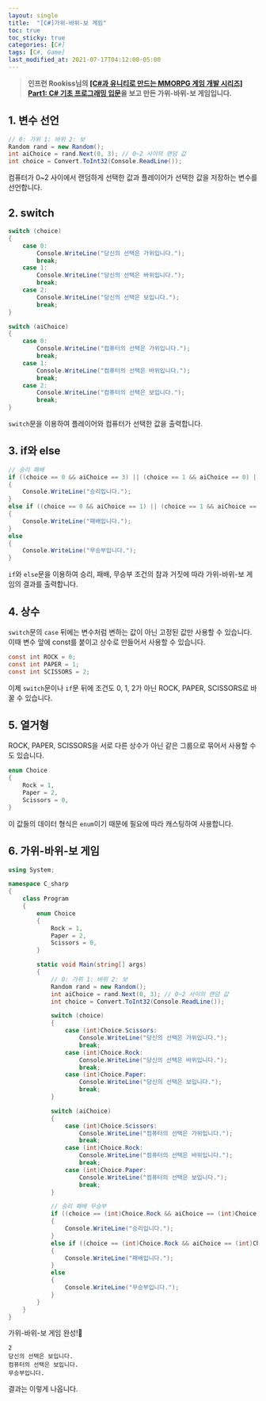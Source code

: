 ```yaml
---
layout: single
title:  "[C#]가위-바위-보 게임"
toc: true
toc_sticky: true
categories: [C#]
tags: [C#, Game]
last_modified_at: 2021-07-17T04:12:00-05:00
---
```


>**인프런 Rookiss님의 [[C#과 유니티로 만드는 MMORPG 게임 개발 시리즈] Part1: C# 기초 프로그래밍 입문](https://www.inflearn.com/course/%EC%9C%A0%EB%8B%88%ED%8B%B0-MMORPG-%EA%B0%9C%EB%B0%9C-part1)을 보고 만든 가위-바위-보 게임입니다.**

## 1. 변수 선언

```cs
// 0: 가위 1: 바위 2: 보
Random rand = new Random();
int aiChoice = rand.Next(0, 3); // 0~2 사이의 랜덤 값
int choice = Convert.ToInt32(Console.ReadLine());
```
            
컴퓨터가 0~2 사이에서 랜덤하게 선택한 값과 플레이어가 선택한 값을 저장하는 변수를 선언합니다.

## 2. switch

```cs
switch (choice)
{
    case 0:
        Console.WriteLine("당신의 선택은 가위입니다.");
        break;
    case 1:
        Console.WriteLine("당신의 선택은 바위입니다.");
        break;
    case 2:
        Console.WriteLine("당신의 선택은 보입니다.");
        break;
}

switch (aiChoice)
{
    case 0:
        Console.WriteLine("컴퓨터의 선택은 가위입니다.");
        break;
    case 1:
        Console.WriteLine("컴퓨터의 선택은 바위입니다.");
        break;
    case 2:
        Console.WriteLine("컴퓨터의 선택은 보입니다.");
        break;
}  
```
    
`switch`문을 이용하여 플레이어와 컴퓨터가 선택한 값을 출력합니다.

## 3. if와 else

```cs
// 승리 패배 
if ((choice == 0 && aiChoice == 3) || (choice == 1 && aiChoice == 0) || (choice == 2 && aiChoice == 1))
{
    Console.WriteLine("승리입니다.");
}
else if ((choice == 0 && aiChoice == 1) || (choice == 1 && aiChoice == 2) || (choice == 2 && aiChoice == 0))
{
    Console.WriteLine("패배입니다.");
}
else
{
    Console.WriteLine("무승부입니다.");
}
```
    
`if`와 `else`문을 이용하여 승리, 패배, 무승부 조건의 참과 거짓에 따라 가위-바위-보 게임의 결과를 출력합니다.

## 4. 상수

`switch`문의 `case` 뒤에는 변수처럼 변하는 값이 아닌 고정된 값만 사용할 수 있습니다. 이때 변수 앞에 const를 붙이고 상수로 만들어서 사용할 수 있습니다.

```cs
const int ROCK = 0;
const int PAPER = 1;
const int SCISSORS = 2;
```

이제 `switch`문이나 `if`문 뒤에 조건도 0, 1, 2가 아닌 ROCK, PAPER, SCISSORS로 바꿀 수 있습니다.


## 5. 열거형

ROCK, PAPER, SCISSORS을 서로 다른 상수가 아닌 같은 그룹으로 묶어서 사용할 수도 있습니다.

```cs
enum Choice
{
    Rock = 1,
    Paper = 2,
    Scissors = 0,
}
```
이 값들의 데이터 형식은 `enum`이기 때문에 필요에 따라 캐스팅하여 사용합니다.

## 6. 가위-바위-보 게임

```cs
using System;

namespace C_sharp
{
    class Program
    {
        enum Choice
        {
            Rock = 1,
            Paper = 2,
            Scissors = 0,
        }

        static void Main(string[] args)
        {
            // 0: 가위 1: 바위 2: 보
            Random rand = new Random();
            int aiChoice = rand.Next(0, 3); // 0~2 사이의 랜덤 값
            int choice = Convert.ToInt32(Console.ReadLine());

            switch (choice)
            {
                case (int)Choice.Scissors:
                    Console.WriteLine("당신의 선택은 가위입니다.");
                    break;
                case (int)Choice.Rock:
                    Console.WriteLine("당신의 선택은 바위입니다.");
                    break;
                case (int)Choice.Paper:
                    Console.WriteLine("당신의 선택은 보입니다.");
                    break;
            }

            switch (aiChoice)
            {
                case (int)Choice.Scissors:
                    Console.WriteLine("컴퓨터의 선택은 가위입니다.");
                    break;
                case (int)Choice.Rock:
                    Console.WriteLine("컴퓨터의 선택은 바위입니다.");
                    break;
                case (int)Choice.Paper:
                    Console.WriteLine("컴퓨터의 선택은 보입니다.");
                    break;
            }

            // 승리 패배 무승부
            if ((choice == (int)Choice.Rock && aiChoice == (int)Choice.Scissors) || (choice == (int)Choice.Paper && aiChoice == (int)Choice.Rock) || (choice == (int)Choice.Scissors && aiChoice == (int)Choice.Paper))
            {
                Console.WriteLine("승리입니다.");
            }
            else if ((choice == (int)Choice.Rock && aiChoice == (int)Choice.Paper) || (choice == (int)Choice.Paper && aiChoice == (int)Choice.Scissors) || (choice == (int)Choice.Scissors && aiChoice == (int)Choice.Rock))
            {
                Console.WriteLine("패배입니다.");
            }
            else
            {
                Console.WriteLine("무승부입니다.");
            }
        }
    }
}

```
    
가위-바위-보 게임 완성!🙌

```
2
당신의 선택은 보입니다.
컴퓨터의 선택은 보입니다.
무승부입니다.
```
    
결과는 이렇게 나옵니다.    
